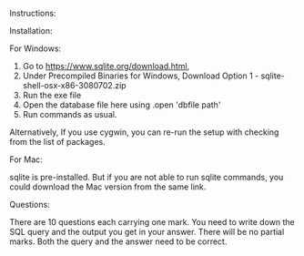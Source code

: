 
Instructions:

Installation:

For Windows: 
	
1. Go to  https://www.sqlite.org/download.html, 
2. Under Precompiled Binaries for Windows, Download Option 1 - sqlite-shell-osx-x86-3080702.zip
3. Run the exe file
4. Open the database file here using .open 'dbfile path'
5. Run commands as usual.

Alternatively, If you use cygwin, you can re-run the setup with checking from the list of packages.

For Mac:

sqlite is pre-installed. But if you are not able to run sqlite commands, you could download the Mac version from the same link.

Questions:

There are 10 questions each carrying one mark. You need to write down the SQL query and the output you get in your answer.
There will be no partial marks. Both the query and the answer need to be correct.